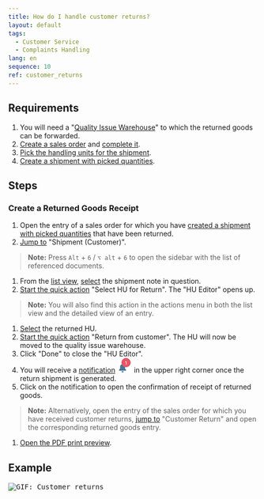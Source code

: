 ```yaml
---
title: How do I handle customer returns?
layout: default
tags:
  - Customer Service
  - Complaints Handling
lang: en
sequence: 10
ref: customer_returns
---
```


## Requirements
1. You will need a "[Quality Issue Warehouse](Add_quality_issue_warehouse)" to which the returned goods can be forwarded.
1. [Create a sales order](SalesOrder_recording) and [complete it](DocumentProcessingComplete).
1. [Pick the handling units for the shipment](Order_picking_terminal).
1. [Create a shipment with picked quantities](Ship_salesorder_picked_qty).

## Steps

### Create a Returned Goods Receipt
1. Open the entry of a sales order for which you have [created a shipment with picked quantities](Order_picking_terminal) that have been returned.
1. [Jump to](JumptoviaSidebar) "Shipment (Customer)".
 >**Note:** Press `Alt` + `6` / `⌥ alt` + `6` to open the sidebar with the list of referenced documents.

1. From the [list view](ViewModes#list-view), [select](RecordSelection) the shipment note in question.
1. [Start the quick action](StartAction#quick-actions) "Select HU for Return". The "HU Editor" opens up.
 >**Note:** You will also find this action in the actions menu in both the list view and the detailed view of an entry.

1. [Select](RecordSelection) the returned HU.
1. [Start the quick action](StartAction#quick-actions) "Return from customer". The HU will now be moved to the quality issue warehouse.
1. Click "Done" to close the "HU Editor".
1. You will receive a [notification](Notification_types) ![](assets/NotificationBell_WebUI.png) in the upper right corner once the return shipment is generated.
1. Click on the notification to open the confirmation of receipt of returned goods.
>**Note:** Alternatively, open the entry of the sales order for which you have received customer returns, [jump to](JumptoviaSidebar) "Customer Return" and open the corresponding returned goods entry.

1. [Open the PDF print preview](PrintPreview).

## Example
<kbd><img src="assets/Customer_returns.gif" alt="GIF: Customer returns"></kbd>
